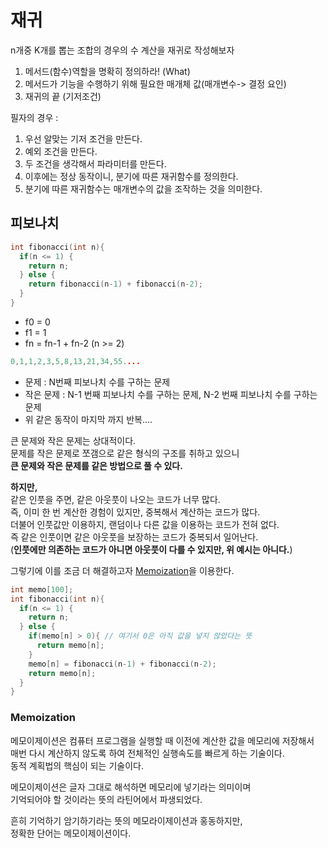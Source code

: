 # 재귀    
n개중 K개를 뽑는 조합의 경우의 수 계산을 재귀로 작성해보자    
  
1. 메서드(함수)역할을 명확히 정의하라! (What)       
2. 메서드가 기능을 수행하기 위해 필요한 매개체 값(매개변수-> 결정 요인)   
3. 재귀의 끝 (기저조건)   

필자의 경우 :    
1. 우선 알맞는 기저 조건을 만든다.  
2. 예외 조건을 만든다.    
3. 두 조건을 생각해서 파라미터를 만든다.    
4. 이후에는 정상 동작이니, 분기에 따른 재귀함수를 정의한다.    
4. 분기에 따른 재귀함수는 매개변수의 값을 조작하는 것을 의미한다.  

## 피보나치

```c++
int fibonacci(int n){
  if(n <= 1) {
    return n;
  } else {
    return fibonacci(n-1) + fibonacci(n-2);
  }
}
```

* f0 = 0   
* f1 = 1   
* fn = fn-1 + fn-2 (n >= 2)  

```c++
0,1,1,2,3,5,8,13,21,34,55....
```

* 문제 : N번째 피보나치 수를 구하는 문제  
* 작은 문제 : N-1 번째 피보나치 수를 구하는 문제, N-2 번째 피보나치 수를 구하는 문제 
* 위 같은 동작이 마지막 까지 반복....

큰 문제와 작은 문제는 상대적이다.      
문제를 작은 문제로 쪼갬으로 같은 형식의 구조를 취하고 있으니     
**큰 문제와 작은 문제를 같은 방법으로 풀 수 있다.**    
   
**하지만,**     
같은 인풋을 주면, 같은 아웃풋이 나오는 코드가 너무 많다.     
즉, 이미 한 번 계산한 경험이 있지만, 중복해서 계산하는 코드가 많다.    
더불어 인풋값만 이용하지, 랜덤이나 다른 값을 이용하는 코드가 전혀 없다.   
즉 같은 인풋이면 같은 아웃풋을 보장하는 코드가 중복되서 일어난다.  
(**인풋에만 의존하는 코드가 아니면 아웃풋이 다를 수 있지만, 위 예시는 아니다.**)        

그렇기에 이를 조금 더 해결하고자 [Memoization](#memoization)을 이용한다.   

```c++
int memo[100];
int fibonacci(int n){
  if(n <= 1) {
    return n;
  } else {
    if(memo[n] > 0){ // 여기서 0은 아직 값을 넣지 않았다는 뜻
      return memo[n];
    }
    memo[n] = fibonacci(n-1) + fibonacci(n-2); 
    return memo[n];
  }
}
```


### Memoization    
메모이제이션은 컴퓨터 프로그램을 실행할 때 이전에 계산한 값을 메모리에 저장해서     
매번 다시 계산하지 않도록 하여 전체적인 실행속도를 빠르게 하는 기술이다.     
동적 계획법의 핵심이 되는 기술이다.     
   
메모이제이션은 글자 그대로 해석하면 메모리에 넣기라는 의미이며       
기억되어야 할 것이라는 뜻의 라틴어에서 파생되었다.     
  
흔히 기억하기 암기하기라는 뜻의 메모라이제이션과 홍동하지만,     
정확한 단어는 메모이제이션이다.     


